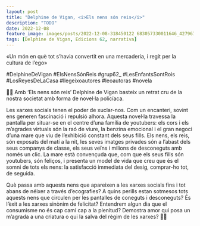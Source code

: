 ```yaml
---
layout: post
title: "Delphine de Vigan, <i>Els nens són reis</i>"
description: "TODO"
date: 2022-12-08
feature_image: images/posts/2022-12-08-318450122_683057330011646_427967297217595354_n_17968699276989336.webp
tags: [Delphine de Vigan, Edicions 62, narrativa]
---
```


«Un món en què tot s’havia convertit en una mercaderia, i regit per la cultura de l’ego»
<!--more-->

#DelphineDeVigan #ElsNensSónReis #grup62_ #LesEnfantsSontRois #LosReyesDeLaCasa #llegeixoautores #leoautoras #novela

🤴🏽 Amb ‘Els nens són reis’ Delphine de Vigan basteix un retrat cru de la nostra societat amb forma de novel·la policíaca. 

Les xarxes socials tenen el poder de xuclar-nos. Com un encanteri, sovint ens generen fascinació i repulsió alhora. Aquesta novel·la travessa la pantalla per situar-se en el centre d’una família de youtubers: els cors i els m’agrades virtuals són la raó de viure, la benzina emocional i el gran negoci d’una mare que viu de l’exhibició constant dels seus fills. Els nens, els reis, són exposats del matí a la nit, les seves imatges privades són a l’abast dels seus companys de classe, els seus veïns i milions de desconeguts amb només un clic. La mare està convençuda que, com que els seus fills són youtubers, són feliços, i presenta un model de vida que creu que és el somni de tots els nens: la satisfacció immediata del desig, comprar-ho tot, de seguida.

Què passa amb aquests nens que apareixen a les xarxes socials fins i tot abans de néixer a través d’ecografies? A quins perills estan sotmesos tots aquests nens que circulen per les pantalles de coneguts i desconeguts? És l’èxit a les xarxes sinònim de felicitat? Entendrem algun dia que el consumisme no és cap camí cap a la plenitud? Demostra amor qui posa un m’agrada a una criatura o qui la salva del règim de les xarxes? 🤴🏽
